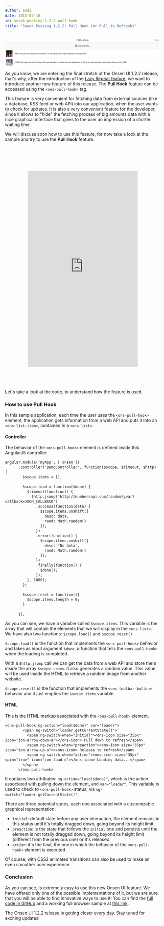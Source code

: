 ```yaml
---
author: andi
date: 2015-02-16
id: sneak-peeking-1-2-2-pull-hook
title: "Sneak Peeking 1.2.2: Pull Hook (or Pull to Refresh)"
---
```


![Pull Hook intro](/blog/content/images/2015/Feb/Screen_Shot_2015_02_13_at_12_38_30_PM.png)

As you know, we are entering the final stretch of the Onsen UI 1.2.2 release, that's why, after the introduction of the [Lazy Repeat feature](http://onsen.io/blog/onsenui-1-2-2-new-components-lazy-repeat/), we want to introduce another new feature of this release. The **Pull Hook** feature can be accessed using the `<ons-pull-hook>` tag.

This feature is very convenient for fetching data from external sources (like a database, RSS feed or web API) into our application, when the user wants to check for updates.
It is also a very convenient feature for the developer, since it allows to "hide" the fetching process of big amounts data with a nice graphical interface that gives to the user an impression of a shorter waiting time.

<!-- more -->

We will discuss soon how to use this feature, for now take a look at the sample and try to use the **Pull Hook** feature.

<iframe style="background-image: url('/blog/content/images/2015/Feb/nexus5-1.png'); padding: 65px 9px 58px 11px;  display:block; margin:auto;margin-top:30px; border:none;" src="http://andipavllo.github.io/OnsenUI-PullHook/www/index.html"  width="359" height="640" scrolling="no"></iframe>

Let's take a look at the code, to understand how the feature is used.

### How to use Pull Hook

In this sample application, each time the user uses the `<ons-pull-hook>` element, the application gets information from a web API and puts it into an `<ons-list-item>`, contained in a `<ons-list>`.

#### Controller

The behavior of the `<ons-pull-hook>` element is defined inside this AngularJS controller:
```
angular.module('myApp', ['onsen'])
      .controller('DemoController', function($scope, $timeout, $http) {
        $scope.items = [];

        $scope.load = function($done) {
          $timeout(function() {
            $http.jsonp('http://numbersapi.com/random/year?callback=JSON_CALLBACK')
              .success(function(data) {
                $scope.items.unshift({
                  desc: data,
                  rand: Math.random()
                });
              })
              .error(function() {
                $scope.items.unshift({
                  desc: 'No data',
                  rand: Math.random()
                });
              })
              .finally(function() {
                $done();
              });
          }, 1000);
        };

        $scope.reset = function(){
          $scope.items.length = 0;
        }

      });
```

As you can see, we have a variable called `$scope.items`. This variable is the array that will contain the elements that we will display in the `<ons-list>`.
We have also two functions: `$scope.load()` and `$scope.reset()`.

`$scope.load()` is the function that implements the `<ons-pull-hook>` behavior and takes as input argument `$done`, a function that tells the `<ons-pull-hook>` when the loading is completed.

With a `$http.jsonp` call we can get the data from a web API and store them inside the array `$scope.items`. It also generates a random value. This value will be used inside the HTML to retrieve a random image from another website.

`$scope.reset()` is the function that implements the `<ons-toolbar-button>` behavior and it just empties the `$scope.items` variable.

#### HTML
This is the HTML markup associated with the `<ons-pull-hook>` element.

```
<ons-pull-hook ng-action="load($done)" var="loader">
        <span ng-switch="loader.getCurrentState()">
          <span ng-switch-when="initial"><ons-icon size="35px" icon="ion-arrow-down-a"></ons-icon> Pull down to refresh</span>
          <span ng-switch-when="preaction"><ons-icon size="35px" icon="ion-arrow-up-a"></ons-icon> Release to refresh</span>
          <span ng-switch-when="action"><ons-icon size="35px" spin="true" icon="ion-load-d"></ons-icon> Loading data...</span>
        </span>
      </ons-pull-hook>
```

It contains two attributes: `ng-action="load($done)"`, which is the action associated with pulling down the element, and `var="loader"`. This variable is used to check to `<ons-pull-hook>` status, via `ng-switch="loader.getCurrentState()"`.

There are three potential states, each one associated with a customizable graphical representation:

* `initial`: default state before any user interaction, the element remains in this status until it's totally dragged down, going beyond its height limit.
* `preaction`: is the state that follows the `initial` one and persists until the element is not totally dragged down, going beyond its height limit (different from the previous one) or it's released.
* `action`: it's the final, the one in which the behavior of the `<ons-pull-hook>` element is executed.

Of course, with CSS3 animated transitions can also be used to make an even smoother user experience.

### Conclusion
As you can see, is extremely easy to use this new Onsen UI feature. We have offered only one of the possible implementations of it, but we are sure that you will be able to find innovative ways to use it! You can find the [full code in GitHub](https://github.com/andipavllo/OnsenUI-PullHook) and a working full browser sample at [this link](http://andipavllo.github.io/OnsenUI-PullHook/www/index.html).

The Onsen UI 1.2.2 release is getting closer every day. Stay tuned for exciting updates!
